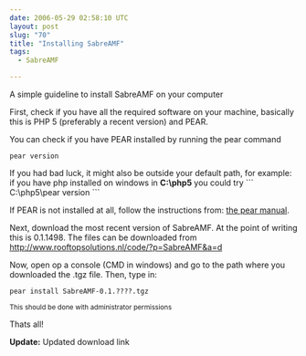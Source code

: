 ```yaml
---
date: 2006-05-29 02:58:10 UTC
layout: post
slug: "70"
title: "Installing SabreAMF"
tags:
  - SabreAMF

---
```

<p>A simple guideline to install SabreAMF on your computer</p>

<p>First, check if you have all the required software on your machine, basically this is PHP 5  (preferably a recent version) and PEAR.</p>

<p>You can check if you have PEAR installed by running the pear command</p>

```
pear version
```

<p>If you had bad luck, it might also be outside your default path, for example: if you have php installed on windows in <b>C:\php5</b> you could try ```
C:\php5\pear version
```</p>

<p>If PEAR is not installed at all, follow the instructions from:
<a href="http://www.go-pear.org/manual/en/installation.getting.php">the pear manual</a>.</p>

<p>Next, download the most recent version of SabreAMF. At the point of writing this is 0.1.1498. The files can be downloaded from <a href="/code/?p=SabreAMF&a=d">http://www.rooftopsolutions.nl/code/?p=SabreAMF&a=d</a>
</p>

<p>Now, open op a console (CMD in windows) and go to the path where you downloaded the .tgz file. Then, type in:</p>

```
pear install SabreAMF-0.1.????.tgz
```

<p style="font-size: smaller">This should be done with administrator permissions</p>

<p>Thats all!</p>

<p><b>Update:</b> Updated download link</p>
